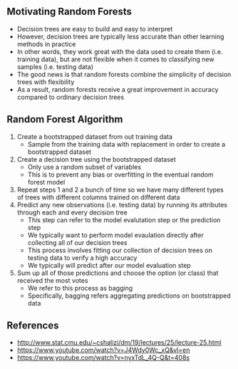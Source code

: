## Motivating Random Forests
- Decision trees are easy to build and easy to interpret
- However, decision trees are typically less accurate than other learning methods in practice
- In other words, they work great with the data used to create them (i.e. training data), but are not flexible when it comes to classifying new samples (i.e. testing data)
- The good news is that random forests combine the simplicity of decision trees with flexibility
- As a result, random forests receive a great improvement in accuracy compared to ordinary decision trees

## Random Forest Algorithm
1. Create a bootstrapped dataset from out training data
	- Sample from the training data with replacement in order to create a bootstrapped dataset
2. Create a decision tree using the bootstrapped dataset
	- Only use a random subset of variables
	- This is to prevent any bias or overfitting in the eventual random forest model
3. Repeat steps 1 and 2 a bunch of time so we have many different types of trees with different columns trained on different data
4. Predict any new observations (i.e. testing data) by running its attributes through each and every decision tree
	- This step can refer to the model evalutation step or the prediction step
	- We typically want to perform model evaulation directly after collecting all of our decision trees
	- This process involves fitting our collection of decision trees on testing data to verify a high accuracy
	- We typically will predict after our model evaluation step
5. Sum up all of those predictions and choose the option (or class) that received the most votes
	- We refer to this process as bagging
	- Specifically, bagging refers aggregating predictions on bootstrapped data

## References
- http://www.stat.cmu.edu/~cshalizi/dm/19/lectures/25/lecture-25.html
- https://www.youtube.com/watch?v=J4Wdy0Wc_xQ&vl=en
- https://www.youtube.com/watch?v=nyxTdL_4Q-Q&t=408s
